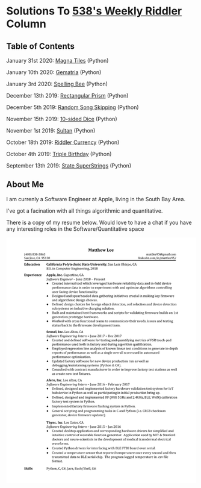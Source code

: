 # Solutions To [538's Weekly Riddler](https://fivethirtyeight.com/tag/the-riddler/) Column


## Table of Contents

January 31st 2020: [Magna Tiles](https://github.com/mattlee95/Riddler/tree/master/Jan31_2020) (Python)

January 10th 2020: [Gematria](https://github.com/mattlee95/Riddler/tree/master/Jan10_2020) (Python)

January 3rd 2020: [Spelling Bee](https://github.com/mattlee95/Riddler/tree/master/Jan3_2020) (Python)

December 13th 2019: [Rectangular Prism](https://github.com/mattlee95/Riddler/tree/master/Dec13_2019) (Python)

December 5th 2019: [Random Song Skipping](https://github.com/mattlee95/Riddler/tree/master/Dec5_2019) (Python)

November 15th 2019: [10-sided Dice](https://github.com/mattlee95/Riddler/tree/master/Nov15_2019) (Python)

November 1st 2019: [Sultan](https://github.com/mattlee95/Riddler/tree/master/Nov1_2019) (Python)

October 18th 2019: [Riddler Currency](https://github.com/mattlee95/Riddler/tree/master/Oct18_2019) (Python)

October 4th 2019: [Triple Birthday](https://github.com/mattlee95/Riddler/tree/master/Oct4_2019) (Python)

September 13th 2019: [State SuperStrings](https://github.com/mattlee95/Riddler/tree/master/Sept13_2019) (Python)

## About Me

I am currenly a Software Engineer at Apple, living in the South Bay Area.

I've got a facination with all things algorithmic and quantitative.

There is a copy of my resume below.  Would love to have a chat if you have any interesting roles in the Software/Quantitative space

![Image: Current Resume](https://github.com/mattlee95/Riddler/blob/master/WIP/MattResume.png)
